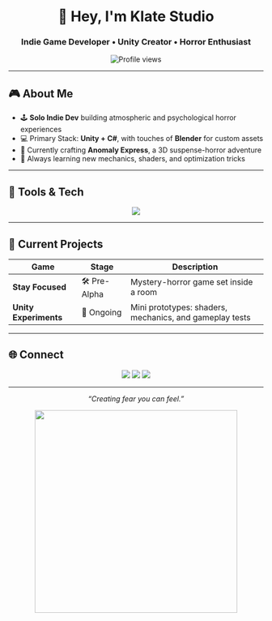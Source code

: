 <!-- 🌌 PROFILE HEADER -->
<h1 align="center">👋 Hey, I'm Klate Studio</h1>
<h3 align="center">Indie Game Developer • Unity Creator • Horror Enthusiast</h3>

<p align="center">
  <img src="https://komarev.com/ghpvc/?username=klatestudio&style=flat-square&color=blue" alt="Profile views"/>
</p>

---

## 🎮 About Me
- 🕹 **Solo Indie Dev** building atmospheric and psychological horror experiences  
- 💻 Primary Stack: **Unity + C#**, with touches of **Blender** for custom assets  
- 🚀 Currently crafting **Anomaly Express**, a 3D suspense-horror adventure  
- 🧩 Always learning new mechanics, shaders, and optimization tricks

---

## 🧰 Tools & Tech
<p align="center">
  <img src="https://skillicons.dev/icons?i=unity,cs,blender,git,github,vscode" />
</p>

---

## 🚧 Current Projects
| Game | Stage | Description |
|------|------|------------|
| **Stay Focused** | 🛠 Pre-Alpha | Mystery-horror game set inside a room |
| **Unity Experiments** | 🔬 Ongoing | Mini prototypes: shaders, mechanics, and gameplay tests |

---

## 🌐 Connect
<p align="center">
  <a href="https://klatestudio.itch.io"><img src="https://img.shields.io/badge/Itch.io-FA5C5C?style=for-the-badge&logo=itchdotio&logoColor=white"/></a>
  <a href="mailto:klatestudio@gmail.com"><img src="https://img.shields.io/badge/Email-D14836?style=for-the-badge&logo=gmail&logoColor=white"/></a>
  <a href="https://linkedin.com/in/klatestudio"><img src="https://img.shields.io/badge/LinkedIn-0A66C2?style=for-the-badge&logo=linkedin&logoColor=white"/></a>
</p>

---

<p align="center">
  <em>“Creating fear you can feel.”</em>
</p>

<p align="center">
  <img src="https://media.giphy.com/media/3o7aCTPPm4OHfRLSH6/giphy.gif" width="400"/>
</p>
